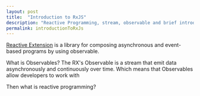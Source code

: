 ```yaml
---
layout: post
title:  "Introduction to RxJS"
description: "Reactive Programming, stream, observable and brief introduction to RxJS"
permalink: introductionToRxJs
---
```


<a href="http://reactivex.io/" target="_blank">Reactive Extension</a> is a library for composing asynchronous and event-based programs by using observable.

What is Observables?
The RX's Observable is a stream that emit data asynchronously and continuously over time. Which means that Observables allow developers to work with

Then what is reactive programming?

<!--excerpt_separator-->
